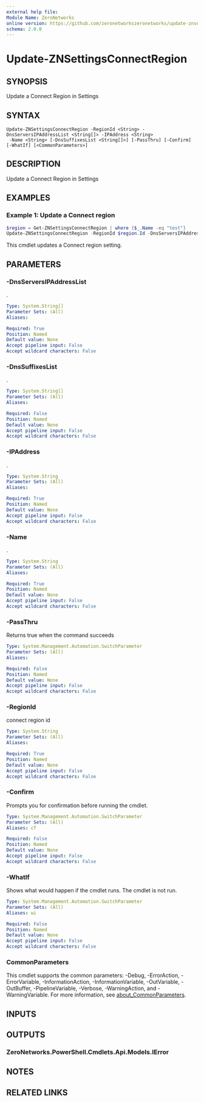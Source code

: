```yaml
---
external help file:
Module Name: ZeroNetworks
online version: https://github.com/zeronetworkszeronetworks/update-znsettingsconnectregion
schema: 2.0.0
---
```


# Update-ZNSettingsConnectRegion

## SYNOPSIS
Update a Connect Region in Settings

## SYNTAX

```
Update-ZNSettingsConnectRegion -RegionId <String> -DnsServersIPAddressList <String[]> -IPAddress <String>
 -Name <String> [-DnsSuffixesList <String[]>] [-PassThru] [-Confirm] [-WhatIf] [<CommonParameters>]
```

## DESCRIPTION
Update a Connect Region in Settings

## EXAMPLES

### Example 1: Update a Connect region
```powershell
$region = Get-ZNSettingsConnectRegion | where {$_.Name -eq "test"}
Update-ZNSettingsConnectRegion -RegionId $region.Id -DnsServersIPAddressList $region.DnsServersIPAddressList -IPAddress $region.IPAddress -DnsSuffixesList @("test.local") -Name $region.Name

```

This cmdlet updates a Connect region setting.

## PARAMETERS

### -DnsServersIPAddressList
.

```yaml
Type: System.String[]
Parameter Sets: (All)
Aliases:

Required: True
Position: Named
Default value: None
Accept pipeline input: False
Accept wildcard characters: False
```

### -DnsSuffixesList
.

```yaml
Type: System.String[]
Parameter Sets: (All)
Aliases:

Required: False
Position: Named
Default value: None
Accept pipeline input: False
Accept wildcard characters: False
```

### -IPAddress
.

```yaml
Type: System.String
Parameter Sets: (All)
Aliases:

Required: True
Position: Named
Default value: None
Accept pipeline input: False
Accept wildcard characters: False
```

### -Name
.

```yaml
Type: System.String
Parameter Sets: (All)
Aliases:

Required: True
Position: Named
Default value: None
Accept pipeline input: False
Accept wildcard characters: False
```

### -PassThru
Returns true when the command succeeds

```yaml
Type: System.Management.Automation.SwitchParameter
Parameter Sets: (All)
Aliases:

Required: False
Position: Named
Default value: None
Accept pipeline input: False
Accept wildcard characters: False
```

### -RegionId
connect region id

```yaml
Type: System.String
Parameter Sets: (All)
Aliases:

Required: True
Position: Named
Default value: None
Accept pipeline input: False
Accept wildcard characters: False
```

### -Confirm
Prompts you for confirmation before running the cmdlet.

```yaml
Type: System.Management.Automation.SwitchParameter
Parameter Sets: (All)
Aliases: cf

Required: False
Position: Named
Default value: None
Accept pipeline input: False
Accept wildcard characters: False
```

### -WhatIf
Shows what would happen if the cmdlet runs.
The cmdlet is not run.

```yaml
Type: System.Management.Automation.SwitchParameter
Parameter Sets: (All)
Aliases: wi

Required: False
Position: Named
Default value: None
Accept pipeline input: False
Accept wildcard characters: False
```

### CommonParameters
This cmdlet supports the common parameters: -Debug, -ErrorAction, -ErrorVariable, -InformationAction, -InformationVariable, -OutVariable, -OutBuffer, -PipelineVariable, -Verbose, -WarningAction, and -WarningVariable. For more information, see [about_CommonParameters](http://go.microsoft.com/fwlink/?LinkID=113216).

## INPUTS

## OUTPUTS

### ZeroNetworks.PowerShell.Cmdlets.Api.Models.IError

## NOTES

## RELATED LINKS

